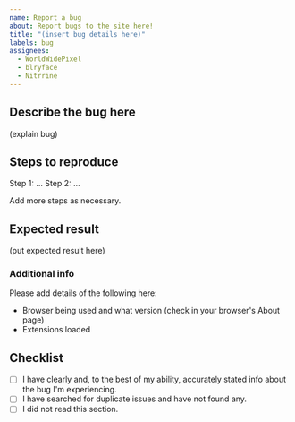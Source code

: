 ```yaml
---
name: Report a bug
about: Report bugs to the site here!
title: "(insert bug details here)"
labels: bug
assignees:
  - WorldWidePixel
  - blryface
  - Nitrrine
---
```


## Describe the bug here

(explain bug)

## Steps to reproduce

Step 1: ...
Step 2: ...

Add more steps as necessary.

## Expected result

(put expected result here)

### Additional info

Please add details of the following here:

- Browser being used and what version (check in your browser's About page)
- Extensions loaded

## Checklist

- [ ] I have clearly and, to the best of my ability, accurately stated info about the bug I'm experiencing.
- [ ] I have searched for duplicate issues and have not found any.
- [ ] I did not read this section.
